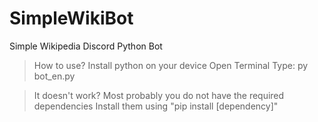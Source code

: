 # SimpleWikiBot
Simple Wikipedia Discord Python Bot

>How to use?
Install python on your device
Open Terminal
Type: py bot_en.py

>It doesn't work?
Most probably you do not have the required dependencies
Install them using "pip install [dependency]"
